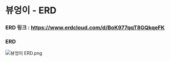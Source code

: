 # 뷰엉이 - ERD

### ERD 링크 : https://www.erdcloud.com/d/BoK977qqT8GQkqeFK

### ERD
![뷰엉이 ERD.png](./images/뷰엉이%20ERD.png)